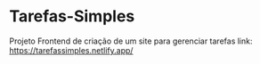 # Tarefas-Simples
Projeto Frontend de criação de um site para gerenciar tarefas
link: https://tarefassimples.netlify.app/
